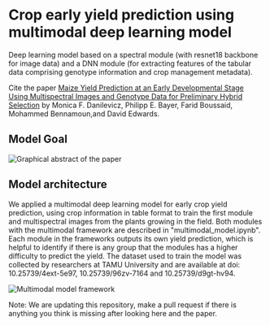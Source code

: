 # Crop early yield prediction using multimodal deep learning model

Deep learning model based on a spectral module (with resnet18 backbone for image data) and a DNN module (for extracting features of the tabular data comprising genotype information and crop management metadata).

Cite the paper [Maize Yield Prediction at an Early Developmental Stage Using Multispectral Images and Genotype Data for Preliminary Hybrid Selection](https://doi.org/10.3390/rs13193976) by Monica F. Danilevicz, Philipp E. Bayer, Farid Boussaid, Mohammed Bennamoun,and David Edwards.


## Model Goal

![Graphical abstract of the paper ](https://github.com/mdanilevicz/maize_early_yield_prediction/blob/main/image_md/GA.png)

## Model architecture

We applied a multimodal deep learning model for early crop yield prediction, using crop information in table format to train the first module and multispectral images from the plants growing in the field. Both modules with the multimodal framework are described in "multimodal_model.ipynb".
Each module in the frameworks outputs its own yield prediction, which is helpful to identify if there is any group that the modules has a higher difficulty to predict the yield. The dataset used to train the model was collected by researchers at TAMU University and are available at doi: 10.25739/4ext-5e97, 10.25739/96zv-7164 and 10.25739/d9gt-hv94.

![Multimodal model framework ](https://github.com/mdanilevicz/maize_early_yield_prediction/blob/main/image_md/multimodal.png)


Note: We are updating this repository, make a pull request if there is anything you think is missing after looking here and the paper.


